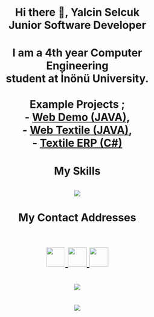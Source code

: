 
<h1 align = "center">
    Hi there 👋, Yalcin Selcuk <br/>
    Junior Software Developer
</h1>

   

<h1 align = "center">
   I am a 4th year Computer Engineering  <br/> student at İnönü University. <br/> <br/>
    Example Projects ; 
            <br/> - <a href = "https://github.com/yalcinselcuk/Web-Demo">Web Demo (JAVA)</a>,
            <br/> - <a href = "https://github.com/yalcinselcuk/WebTextile">Web Textile (JAVA)</a>,
            <br/> - <a href = "https://github.com/yalcinselcuk/TextileERP">Textile ERP (C#)</a>

</h1>

<h1 align = "center">
   My Skills <br/> <br/>
   <img src = "https://skillicons.dev/icons?i=,linux,java,react,postman,cs,html,css,js,eclipse,idea,postgres,mysql,gitlab &theme=light"/>
</h1>

<h1 align = "center">
   My Contact Addresses <br/> <br/>
   <p>
      <a href="https://github.com/yalcinselcuk/">
         <img src="https://skillicons.dev/icons?i=github&theme=light" width="50" height="50">
      </a>
      <a href="https://www.linkedin.com/in/yalcinselcuk/">
         <img src="https://skillicons.dev/icons?i=linkedin&theme=light" width="50" height="50">
      </a>
      <a href="https://www.instagram.com/yalcinselcukkk/">
         <img src="https://skillicons.dev/icons?i=instagram&theme=light" width="50" height="50">
      </a>
   </p>
</h1>

<h1 align = "center">
   <img src = "https://github-readme-stats.vercel.app/api/top-langs/?username=yalcinselcuk&theme=midnight-purple">
</h1>

<h1 align = "center">
   <img src = "https://github-readme-stats.vercel.app/api?username=yalcinselcuk&theme=midnight-purple&show_icons=true">
</h1>
